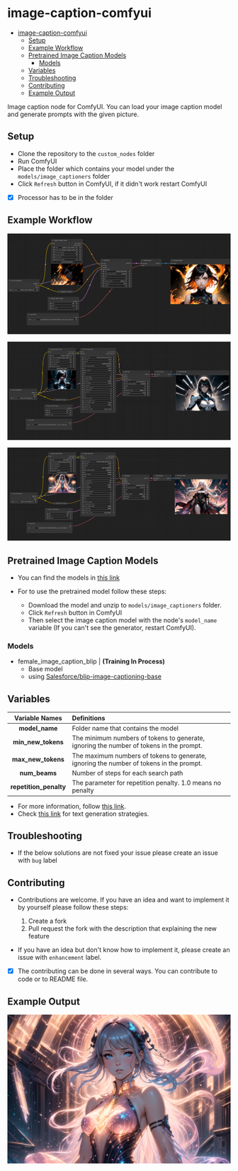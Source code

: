 # image-caption-comfyui

- [image-caption-comfyui](#image-caption-comfyui)
  - [Setup](#setup)
  - [Example Workflow](#example-workflow)
  - [Pretrained Image Caption Models](#pretrained-image-caption-models)
    - [Models](#models)
  - [Variables](#variables)
  - [Troubleshooting](#troubleshooting)
  - [Contributing](#contributing)
  - [Example Output](#example-output)

Image caption node for ComfyUI. You can load your image caption model and generate prompts with the given picture.

## Setup
- Clone the repository to the ```custom_nodes``` folder
- Run ComfyUI
- Place the folder which contains your model under the ```models/image_captioners``` folder
- Click ```Refresh``` button in ComfyUI, if it didn't work restart ComfyUI

- [x] Processor has to be in the folder

## Example Workflow

![basic_workflow](images/basic_workflow.png)

![basic_workflow_w_prompt_generator](images/basic_workflow_with_promp_generator.png)

![basic_workflow_w_prompt_generator_2](images/basic_workflow_with_prompt_generator_2.png)

## Pretrained Image Caption Models

- You can find the models in [this link](https://drive.google.com/drive/folders/1c21kMH6FTaia5C8239okL3Q0wJnnWc1N?usp=share_link)

- For to use the pretrained model follow these steps:
  - Download the model and unzip to ```models/image_captioners``` folder.
  - Click ```Refresh``` button in ComfyUI
  - Then select the image caption model with the node's ```model_name``` variable (If you can't see the generator, restart ComfyUI).

### Models

- female_image_caption_blip | **(Training In Process)**
    - Base model
    - using [Salesforce/blip-image-captioning-base](https://huggingface.co/Salesforce/blip-image-captioning-base)

## Variables

|     Variable Names     | Definitions                                                                             |
| :--------------------: | :-------------------------------------------------------------------------------------- |
|     **model_name**     | Folder name that contains the model                                                     |
|   **min_new_tokens**   | The minimum numbers of tokens to generate, ignoring the number of tokens in the prompt. |
|   **max_new_tokens**   | The maximum numbers of tokens to generate, ignoring the number of tokens in the prompt. |
|     **num_beams**      | Number of steps for each search path                                                    |
| **repetition_penalty** | The parameter for repetition penalty. 1.0 means no penalty                              |

- For more information, follow [this link](https://huggingface.co/docs/transformers/v4.31.0/en/main_classes/text_generation#transformers.GenerationConfig).
- Check [this link](https://huggingface.co/docs/transformers/v4.31.0/en/generation_strategies#text-generation-strategies) for text generation strategies.

## Troubleshooting

- If the below solutions are not fixed your issue please create an issue with ```bug``` label

## Contributing

- Contributions are welcome. If you have an idea and want to implement it by yourself please follow these steps:

  1. Create a fork
  2. Pull request the fork with the description that explaining the new feature

- If you have an idea but don't know how to implement it, please create an issue with ```enhancement``` label.

- [x] The contributing can be done in several ways. You can contribute to code or to README file.


## Example Output

![output_1](images/output_1.png)